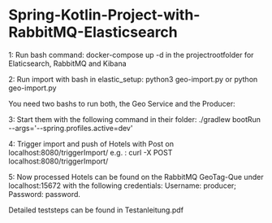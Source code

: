 # Spring-Kotlin-Project-with-RabbitMQ-Elasticsearch

1: Run bash command: docker-compose up -d in the projectrootfolder for Elaticsearch, RabbitMQ and Kibana

2: Run import with bash in elastic_setup: python3 geo-import.py or python geo-import.py

You need two bashs to run both, the Geo Service and the Producer:

3: Start them with the following command in their folder:  ./gradlew bootRun --args='--spring.profiles.active=dev' 

4: Trigger import and push of Hotels with Post on localhost:8080/triggerImport/ 
  e.g. : curl -X POST localhost:8080/triggerImport/

5: Now processed Hotels can be found on the RabbitMQ GeoTag-Que under localhost:15672 with the following credentials: 
  Username: producer; Password: password. 

Detailed teststeps can be found in Testanleitung.pdf
